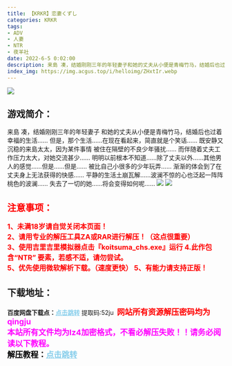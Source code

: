 ```yaml
---
title: 【KRKR】恋妻くずし
categories: KRKR
tags:
- ADV
- 人妻
- NTR
- 夜羊社
date: 2022-6-5 0:02:00
description: 来島 凑，结婚刚刚三年的年轻妻子和她的丈夫从小便是青梅竹马，结婚后也过着幸福的生活……但是，那个生活……在现在看起来，简直就是个笑话……既安静又沉稳的来島太太，因为某件事情被住在隔壁的不良少年骚扰……而伴随着丈夫工作压力太大，对她交流甚少……明明以前根本不知道……除了丈夫以外……其他男人的感觉……但是……但是……被比自己小很多的少年玩弄……渐渐的体会到了在丈夫身上无法获得的快感……平静的生活土崩瓦解……波澜不惊的心也泛起一阵阵桃色的波澜……失去了一切的她……将会变得如何呢……
index_img: https://img.acgus.top/i/helloimg/ZHxtIr.webp
---
```

![](https://img.acgus.top/i/helloimg/ZHxtIr.webp)
## 游戏简介：
来島 凑，结婚刚刚三年的年轻妻子
和她的丈夫从小便是青梅竹马，结婚后也过着幸福的生活……
但是，那个生活……在现在看起来，简直就是个笑话……
既安静又沉稳的来島太太，因为某件事情
被住在隔壁的不良少年骚扰……
而伴随着丈夫工作压力太大，对她交流甚少……
明明以前根本不知道……除了丈夫以外……其他男人的感觉……但是……但是……
被比自己小很多的少年玩弄……
渐渐的体会到了在丈夫身上无法获得的快感……
平静的生活土崩瓦解……波澜不惊的心也泛起一阵阵桃色的波澜……
失去了一切的她……将会变得如何呢……
![](https://img.acgus.top/i/helloimg/ZHxART.webp)
![](https://img.acgus.top/i/helloimg/ZHxLL1.webp)




## <font color=#FF0000 >注意事项：</font>
<font color=#FF0000 size=3><b>1、未满18岁请自觉关闭本页面！  
2、请用专业的解压工具ZA或RAR进行解压！（这点很重要）           
3、使用吉里吉里模拟器点击『koitsuma_chs.exe』运行
4.此作包含“NTR” 要素，若感不适，请勿尝试。  
5、优先使用微软解析下载。（速度更快）
5、有能力请支持正版！</b></font>

## 下载地址：
<b>百度网盘下载点：</b><a href="https://pan.baidu.com/s/1BFzMpqidiPw3en6K7wLSLA?pwd=52ju" style="color: #87CEEB;"><b>点击跳转</b></a> 提取码:52ju
<a style="padding: 0" href="https://post.qingju.org/AD/"><img style="max-width:100%" src="https://img.acgus.top/i/2024/07/478f689b8021d8d499ab43d21acf137a.gif" alt=""></a>
<b><font color=#FF0000 size=4>网站所有资源解压密码均为</b></font><b><font color=#FF00FF size=4>qingju</font><font color=#FF0000 ></font></b><br><b><font color=#FF00FF size=4>本站所有文件均为lz4加密格式，不看必解压失败！！请务必阅读以下教程。</b></font><br><b><font color=#000 size=4>解压教程：</b><a href="https://post.qingju.org/tutorial/000/" style="color: #87CEEB;"><b>点击跳转</b></a>
